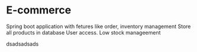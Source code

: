 # E-commerce
Spring boot application with fetures like order,  inventory management 
Store all products in database 
User access. Low stock manageement

dsadsadsads

